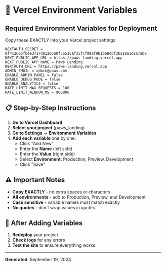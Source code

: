 # 🔐 Vercel Environment Variables

## Required Environment Variables for Deployment

Copy these EXACTLY into your Vercel project settings:

```
NEXTAUTH_SECRET = 0f4c2665fbee3717d8120560f55515af35fcf09af9b1b68dbf3ba18e1c8a7ab8
NEXT_PUBLIC_APP_URL = https://paws-landing.vercel.app
NEXT_PUBLIC_APP_NAME = Paws Landing
NEXTAUTH_URL = https://paws-landing.vercel.app
ADMIN_EMAIL = admin@paws.com
ENABLE_ADMIN_PANEL = false
ENABLE_DEBUG_MODE = false
ENABLE_ANALYTICS = false
RATE_LIMIT_MAX_REQUESTS = 100
RATE_LIMIT_WINDOW_MS = 900000
```

## 📋 Step-by-Step Instructions

1. **Go to Vercel Dashboard**
2. **Select your project** (paws_landing)
3. **Go to Settings** → **Environment Variables**
4. **Add each variable** one by one:
   - Click "Add New"
   - Enter the **Name** (left side)
   - Enter the **Value** (right side)
   - Select **Environment**: Production, Preview, Development
   - Click "Save"

## ⚠️ Important Notes

- **Copy EXACTLY** - no extra spaces or characters
- **All environments** - add to Production, Preview, and Development
- **Case sensitive** - variable names must match exactly
- **No quotes** - don't wrap values in quotes

## 🔄 After Adding Variables

1. **Redeploy** your project
2. **Check logs** for any errors
3. **Test the site** to ensure everything works

---
**Generated**: September 19, 2024
